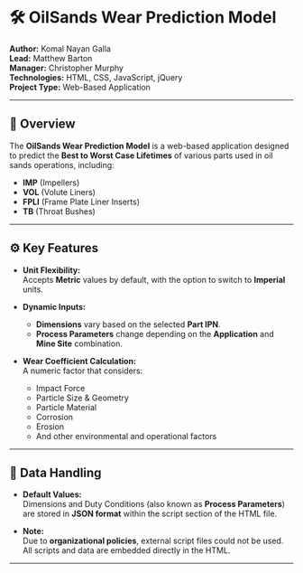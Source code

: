 # 🛠️ OilSands Wear Prediction Model

**Author:** Komal Nayan Galla  
**Lead:** Matthew Barton  
**Manager:** Christopher Murphy  
**Technologies:** HTML, CSS, JavaScript, jQuery  
**Project Type:** Web-Based Application  

---

## 📌 Overview

The **OilSands Wear Prediction Model** is a web-based application designed to predict the **Best to Worst Case Lifetimes** of various parts used in oil sands operations, including:

- **IMP** (Impellers)  
- **VOL** (Volute Liners)  
- **FPLI** (Frame Plate Liner Inserts)  
- **TB** (Throat Bushes)

---

## ⚙️ Key Features

- **Unit Flexibility:**  
  Accepts **Metric** values by default, with the option to switch to **Imperial** units.

- **Dynamic Inputs:**  
  - **Dimensions** vary based on the selected **Part IPN**.  
  - **Process Parameters** change depending on the **Application** and **Mine Site** combination.

- **Wear Coefficient Calculation:**  
  A numeric factor that considers:
  - Impact Force  
  - Particle Size & Geometry  
  - Particle Material  
  - Corrosion  
  - Erosion  
  - And other environmental and operational factors

---

## 🧠 Data Handling

- **Default Values:**  
  Dimensions and Duty Conditions (also known as **Process Parameters**) are stored in **JSON format** within the script section of the HTML file.

- **Note:**  
  Due to **organizational policies**, external script files could not be used. All scripts and data are embedded directly in the HTML.

---


